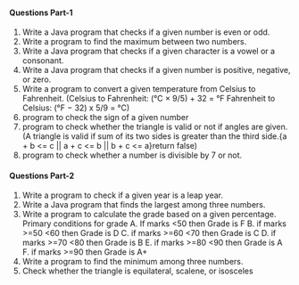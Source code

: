 
#### Questions Part-1
1. Write a Java program that checks if a given number is even or odd.
2. Write a program to find the maximum between two numbers.
3. Write a Java program that checks if a given character is a vowel or a consonant.
4. Write a Java program that checks if a given number is positive, negative, or zero.
5. Write a program to convert a given temperature from Celsius to Fahrenheit.
   (Celsius to Fahrenheit: (°C × 9/5) + 32 = °F
    Fahrenheit to Celsius: (°F − 32) x 5/9 = °C)
6. program to check the sign of a given number
7. program to check whether the triangle is valid or not if angles are given.
   (A triangle is valid if sum of its two sides is greater than the third side.{a + b <= c || a + c <= b || b + c <= a}return false)
9. program to check whether a number is divisible by 7 or not.

#### Questions Part-2
1. Write a program to check if a given year is a leap year.
2. Write a Java program that finds the largest among three numbers.
3. Write a program to calculate the grade based on a given percentage.
   Primary conditions for grade
   A. If marks <50 then Grade is F
   B. if marks >=50 <60 then Grade is D
   C. if marks >=60 <70 then Grade is C
   D. if marks >=70 <80 then Grade is B
   E. if marks >=80 <90 then Grade is A
   F. if marks >=90 then Grade is A+
4. Write a program to find the minimum among three numbers.
5. Check whether the triangle is equilateral, scalene, or isosceles


